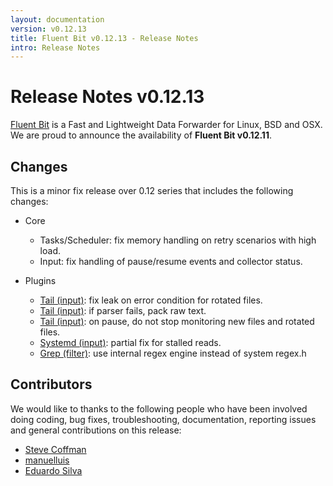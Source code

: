 ```yaml
---
layout: documentation
version: v0.12.13
title: Fluent Bit v0.12.13 - Release Notes
intro: Release Notes
---
```


# Release Notes v0.12.13

[Fluent Bit](http://fluentbit.io) is a Fast and Lightweight Data Forwarder for Linux, BSD and OSX. We are proud to announce the availability of __Fluent Bit v0.12.11__.

## Changes

This is a minor fix release over 0.12 series that includes the following changes:

- Core
  - Tasks/Scheduler: fix memory handling on retry scenarios with high load.
  - Input: fix handling of pause/resume events and collector status.

- Plugins
  - [Tail (input)](http://fluentbit.io/documentation/0.12/input/tail.html): fix leak on error condition for rotated files.
  - [Tail (input)](http://fluentbit.io/documentation/0.12/input/tail.html): if parser fails, pack raw text.
  - [Tail (input)](http://fluentbit.io/documentation/0.12/input/tail.html): on pause, do not stop monitoring new files and rotated files.
  - [Systemd (input)](http://fluentbit.io/documentation/0.12/input/systemd.html): partial fix for stalled reads.
  - [Grep (filter)](http://fluentbit.io/documentation/0.12/filter/grep.html): use internal regex engine instead of system regex.h

## Contributors

We would like to thanks to the following people who have been involved doing coding, bug fixes, troubleshooting, documentation, reporting issues and general contributions on this release:

- [Steve Coffman](https://github.com/StevenACoffman)
- [manuelluis](https://github.com/manuelluis)
- [Eduardo Silva](https://github.com/edsiper)
